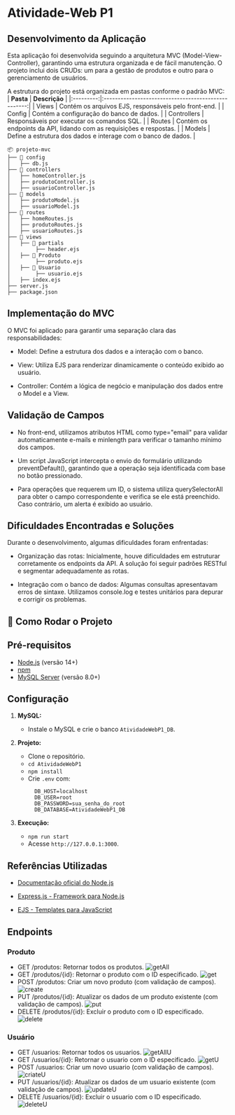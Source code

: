 # Atividade-Web P1

## Desenvolvimento da Aplicação

Esta aplicação foi desenvolvida seguindo a arquitetura MVC (Model-View-Controller), garantindo uma estrutura organizada e de fácil manutenção. O projeto inclui dois CRUDs: um para a gestão de produtos e outro para o gerenciamento de usuários.

A estrutura do projeto está organizada em pastas conforme o padrão MVC:
| **Pasta**  | **Descrição**  |
|:---------:|:---------------------------------------------------:|
| Views     | Contém os arquivos EJS, responsáveis pelo front-end. |
| Config    | Contém a configuração do banco de dados. |
| Controllers | Responsáveis por executar os comandos SQL. |
| Routes    | Contém os endpoints da API, lidando com as requisições e respostas. |
| Models    | Define a estrutura dos dados e interage com o banco de dados. |

```
📦 projeto-mvc
├── 📂 config
│   ├── db.js
├── 📂 controllers
│   ├── homeController.js
│   ├── produtoController.js
│   ├── usuarioController.js
├── 📂 models
│   ├── produtoModel.js
│   ├── usuarioModel.js
├── 📂 routes
│   ├── homeRoutes.js
│   ├── produtoRoutes.js
│   ├── usuarioRoutes.js
├── 📂 views
│   ├── 📂 partials
│        ├── header.ejs
│   ├── 📂 Produto
│        ├── produto.ejs
│   ├── 📂 Usuario
│        ├── usuario.ejs
│   ├── index.ejs
├── server.js
├── package.json
```

## Implementação do MVC

O MVC foi aplicado para garantir uma separação clara das responsabilidades:

- Model: Define a estrutura dos dados e a interação com o banco.

- View: Utiliza EJS para renderizar dinamicamente o conteúdo exibido ao usuário.

- Controller: Contém a lógica de negócio e manipulação dos dados entre o Model e a View.

## Validação de Campos

- No front-end, utilizamos atributos HTML como type="email" para validar automaticamente e-mails e minlength para verificar o tamanho mínimo dos campos.

- Um script JavaScript intercepta o envio do formulário utilizando preventDefault(), garantindo que a operação seja identificada com base no botão pressionado.

- Para operações que requerem um ID, o sistema utiliza querySelectorAll para obter o campo correspondente e verifica se ele está preenchido. Caso contrário, um alerta é exibido ao usuário.

## Dificuldades Encontradas e Soluções

Durante o desenvolvimento, algumas dificuldades foram enfrentadas:

- Organização das rotas: Inicialmente, houve dificuldades em estruturar corretamente os endpoints da API. A solução foi seguir padrões RESTful e segmentar adequadamente as rotas.

- Integração com o banco de dados: Algumas consultas apresentavam erros de sintaxe. Utilizamos console.log e testes unitários para depurar e corrigir os problemas.

## 🚀 Como Rodar o Projeto

## Pré-requisitos

* [Node.js](https://nodejs.org/) (versão 14+)
* [npm](https://www.npmjs.com/)
* [MySQL Server](https://dev.mysql.com/downloads/mysql/) (versão 8.0+)

## Configuração

1. **MySQL:**
    * Instale o MySQL e crie o banco `AtividadeWebP1_DB`.

2. **Projeto:**
    * Clone o repositório.
    * `cd AtividadeWebP1`
    * `npm install`
    * Crie `.env` com:
      ```dotenv
        DB_HOST=localhost
        DB_USER=root
        DB_PASSWORD=sua_senha_do_root
        DB_DATABASE=AtividadeWebP1_DB
      ```

3.  **Execução:**
    * `npm run start`
    * Acesse `http://127.0.0.1:3000`.

## Referências Utilizadas

- [Documentação oficial do Node.js](https://nodejs.org/docs/latest/api/)

- [Express.js - Framework para Node.js](https://expressjs.com/en/5x/api.html)

- [EJS - Templates para JavaScript](https://ejs.co/#docs)

## Endpoints
### Produto
- GET /produtos: Retornar todos os produtos.
  ![getAll](https://github.com/user-attachments/assets/2b1b1e58-a56f-40dd-9256-e99847f02583)
- GET /produtos/{id}: Retornar o produto com o ID especificado.
  ![get](https://github.com/user-attachments/assets/b33966f9-f5cc-4c5b-bb8a-ef933dc072a6)
- POST /produtos: Criar um novo produto (com validação de campos).
  ![create](https://github.com/user-attachments/assets/0d3d415a-2504-4f6f-b4e9-1be63d0c2840)
- PUT /produtos/{id}: Atualizar os dados de um produto existente (com validação de campos).
  ![put](https://github.com/user-attachments/assets/f8d27302-3b58-4938-99ae-9969b9cc9ab2)
- DELETE /produtos/{id}: Excluir o produto com o ID especificado.
  ![delete](https://github.com/user-attachments/assets/e9bf5ede-dcc3-4fe6-90b5-9f2616540a3c)
### Usuário
- GET /usuarios: Retornar todos os usuarios.
  ![getAllU](https://github.com/user-attachments/assets/56231907-1a6b-4193-9474-4087d39da17b)
- GET /usuarios/{id}: Retornar o usuario com o ID especificado.
  ![getU](https://github.com/user-attachments/assets/1db07e1d-d321-4861-8a21-b40eb5a02891)
- POST /usuarios: Criar um novo usuario (com validação de campos).
  ![criateU](https://github.com/user-attachments/assets/06b974a8-0e72-45bc-92e5-c5c1764b0db1)
- PUT /usuarios/{id}: Atualizar os dados de um usuario existente (com validação de campos).
  ![updateU](https://github.com/user-attachments/assets/ca4ac599-3ac8-4226-aad9-081fdf78b218)
- DELETE /usuarios/{id}: Excluir o usuario com o ID especificado.
  ![deleteU](https://github.com/user-attachments/assets/16522baa-dded-4e8b-92e3-712d6fd6f587)